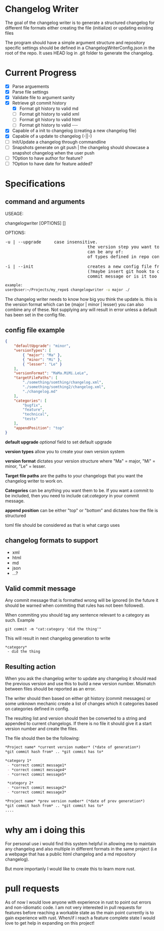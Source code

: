 # Changelog Writer
The goal of the changelog writer is to generate a structured changelog for different file formats either creating the file (initialize) or updating existing files

The program should have a simple argument structure and repository specific settings should be defined in a ChangelogWriterConfig.json in the root of the repo. It uses HEAD log in .git folder to generate the changelog.

# Current Progress
- [x] Parse arguements
- [x] Parse file settings
- [x] Validate file to argument sanity 
- [x] Retrieve git commit history
    - [x] Format git history to valid md
    - [ ] Format git history to valid xml
    - [ ] Format git history to valid html
    - [ ] Format git history to valid ---
- [x] Capable of a init to changelog (creating a new changelog file)
- [x] Capable of a update to changelog (-||-)
- [ ] Init/Update a changelog through commandline
- [ ] Snapshots generate on git push | the changelog should showcase a snapshot changelog when the user push
- [ ] ?Option to have author for feature?
- [ ] ?Option to have date for feature added?

# Specifications
## command and arguments
USEAGE:

changelogwriter [OPTIONS] []

OPTIONS:
<pre>
-u | --upgrade <versionType>    case insensitive.
                                the version step you want to take
                                can be any of:
                                of types defined in repo config file (versionType)

-i | --init                     creates a new config file from default
                                (?maybe insert git hook to check for valid
                                commit message or is it too intrusive?)
</pre>



```bash
example:
user@user:~/Projects/my_repo$ changelogwriter -u major ./
```

The changelog writer needs to know how big you think the update is. this is the version format which can be (major | minor | lesser) you can also combine any of these. Not supplying any will result in error unless a default has been set in the config file.  

## config file example
```json
{
    "defaultUpgrade": "minor",
    "versionTypes": [ 
        { "major": "Ma" },
        { "minor": "Mi" },
        { "lesser": "Le" }
    ],
    "versionFormat": "MaMa.MiMi.LeLe",
    "targetFilePaths": [ 
        "./something/somthing/changelog.xml", 
        "./something/somthing2/changelog.xml",
        "./changelog.md"
    ],
    "categories": [
        "bugfix",
        "feature",
        "technical",
        "tests"
    ],
    "appendPosition": "top"
}
```
**default upgrade** *optional* field to set default upgrade

**version types** allow you to create your own version system

**version format** dictates your version structure where "Ma" = major, "Mi" = minor, "Le" = lesser.

**Target file paths** are the paths to your changelogs that you want the changelog writer to work on. 

**Categories** can be anything you want them to be. If you want a commit to be included, then you need to include cat:*category* in your commit message.

**append position** can be either "top" or "bottom" and dictates how the file is structured

toml file should be considered as that is what cargo uses

## changelog formats to support 
- xml
- html
- md
- json 
- ...?

## Valid commit message
Any commit message that is formatted wrong will be ignored (in the future it should be warned when commiting that rules has not been followed). 

When commiting you should tag any sentence relevant to a category as such. Example
```
git commit -m "cat:category 'did the thing'" 
```
This will result in next changelog generation to write
```
*category*
 - did the thing
```

## Resulting action
When you ask the changelog writer to update any changelog it should read the previous version and use this to build a new version number. Mismatch between files should be reported as an error.

The writer should then based on either git history (commit messages) or some unknown mechanic create a list of changes which it categories based on categories defined in config.

The resulting list and version should then be converted to a string and appended to current changelogs. If there is no file it should give it a start version number and create the files.

The file should then be the following: 
```md
*Project name* *current version number* (*date of generation*)
*git commit hash from* .. *git commit has to*

*category 1*
 - *correct commit message1*
 - *correct commit message4*
 - *correct commit message5* 

 *category 2*
 - *correct commit message2*
 - *correct commit message3*

*Project name* *prev version number* (*date of prev generation*)
*git commit hash from* .. *git commit has to*
....
```

# why am i doing this
For personal use i would find this system helpful in allowing me to maintain any changelog and also multiple in different formats in the same project (i.e a webpage that has a public html changelog and a md repository changelog). 

But more importanly I would like to create this to learn more rust.

# pull requests

As of now I would love anyone with experience in rust to point out errors and non-idiomatic code. I am not very interested in pull requests for features before reaching a workable state as the main point currently is to gain experience with rust. When/if i reach a feature complete state I would love to get help in expanding on this project! 
